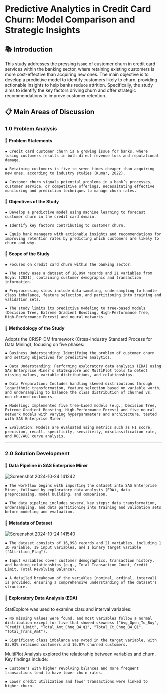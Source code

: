 # Predictive Analytics in Credit Card Churn: Model Comparison and Strategic Insights

## 📚 Introduction 

This study addresses the pressing issue of customer churn in credit card services within the banking sector, where retaining existing customers is more cost-effective than acquiring new ones. The main objective is to develop a predictive model to identify customers likely to churn, providing actionable insights to help banks reduce attrition. Specifically, the study aims to identify the key factors driving churn and offer strategic recommendations to improve customer retention.

## 📋 Main Areas of Discussion

### 1.0 Problem Analysis

#### 📌 Problem Statements

    ▪️ Credit card customer churn is a growing issue for banks, where losing customers results in both direct revenue loss and reputational damage.
    
    ▪️ Retaining customers is five to seven times cheaper than acquiring new ones, according to industry studies (Kumar, 2022).
    
    ▪️ Customer churn signals potential problems in a bank’s processes, customer service, or competitive offerings, necessitating effective monitoring and prediction techniques to manage churn rates.
    

#### 📌 Objectives of the Study

    ▪️ Develop a predictive model using machine learning to forecast customer churn in the credit card domain.
    
    ▪️ Identify key factors contributing to customer churn.
    
    ▪️ Equip bank managers with actionable insights and recommendations for improving retention rates by predicting which customers are likely to churn and why.

  
#### 📌 Scope of the Study

    ▪️ Focuses on credit card churn within the banking sector.
    
    ▪️ The study uses a dataset of 16,998 records and 21 variables from Goyal (2021), containing customer demographic and transaction information.
    
    ▪️ Preprocessing steps include data sampling, undersampling to handle class imbalance, feature selection, and partitioning into training and validation sets.
    
    ▪️ The study limits its predictive modeling to tree-based models (Decision Tree, Extreme Gradient Boosting, High-Performance Tree, High-Performance Forest) and neural networks.
    

#### 📌 Methodology of the Study

Adopts the CRISP-DM framework (Cross-Industry Standard Process for Data Mining), focusing on five phases:

    ▪️ Business Understanding: Identifying the problem of customer churn and setting objectives for predictive analytics.
    
    ▪️ Data Understanding: Performing exploratory data analysis (EDA) using SAS Enterprise Miner’s StatExplore and MultiPlot tools to detect missing values, variable distributions, and relationships.
    
    ▪️ Data Preparation: Includes handling skewed distributions through logarithmic transformation, feature selection based on variable worth, and undersampling to balance the class distribution of churned vs. non-churned customers.
    
    ▪️ Modeling: Implemented five tree-based models (e.g., Decision Tree, Extreme Gradient Boosting, High-Performance Forest) and five neural network models with varying hyperparameters and architecture, tested with SAS Enterprise Miner.
    
    ▪️ Evaluation: Models are evaluated using metrics such as F1 score, precision, recall, specificity, sensitivity, misclassification rate, and ROC/AUC curve analysis.

---

### 2.0 Solution Development

#### 📌 Data Pipeline in SAS Enterprise Miner

![Screenshot 2024-10-24 141242](https://github.com/user-attachments/assets/35bfb374-51c0-4ae2-8287-679fa97e878f)

    ▪️ The workflow begins with importing the dataset into SAS Enterprise Miner, followed by exploratory data analysis (EDA), data preprocessing, model building, and comparison.
    
    ▪️ The data pipeline includes several key steps: data transformation, undersampling, and data partitioning into training and validation sets before modeling and evaluation.


#### 📌 Metadata of Dataset

![Screenshot 2024-10-24 141540](https://github.com/user-attachments/assets/d837e206-0aba-4244-8f45-689c9b8016bc)

    ▪️ The dataset consists of 16,998 records and 21 variables, including 1 ID variable, 19 input variables, and 1 binary target variable ("Attrition_Flag").
    
    ▪️ Input variables cover customer demographics, transaction history, and banking relationships (e.g., Total Transaction Count, Credit Limit, Total Revolving Balance).
    
    ▪️ A detailed breakdown of the variables (nominal, ordinal, interval) is provided, ensuring a comprehensive understanding of the dataset's structure.


#### 📌 Exploratory Data Analysis (EDA)

StatExplore was used to examine class and interval variables:

    ▪️ No missing values were found, and most variables follow a normal distribution except for five that showed skewness ("Avg_Open_To_Buy", "Credit_Limit", "Total_Amt_Chng_Q4_Q1", "Total_Ct_Chng_Q4_Q1", "Total_Trans_Amt").
    
    ▪️ Significant class imbalance was noted in the target variable, with 83.93% retained customers and 16.07% churned customers.


MultiPlot Analysis explored the relationship between variables and churn. Key findings include:

    ▪️ Customers with higher revolving balances and more frequent transactions tend to have lower churn rates.
    
    ▪️ Lower credit utilization and fewer transactions were linked to higher churn.









